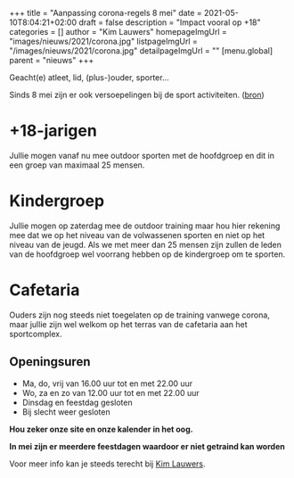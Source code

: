 +++
title = "Aanpassing corona-regels 8 mei"
date = 2021-05-10T8:04:21+02:00
draft = false
description = "Impact vooral op +18"
categories = []
author = "Kim Lauwers"
homepageImgUrl = "images/nieuws/2021/corona.jpg"
listpageImgUrl = "/images/nieuws/2021/corona.jpg"
detailpageImgUrl = ""
[menu.global]
    parent = "nieuws"
+++

Geacht(e) atleet, lid, (plus-)ouder, sporter…

Sinds 8 mei zijn er ook versoepelingen bij de sport activiteiten. ([bron](https://www.vlaanderen.be/gezondheid-en-welzijn/gezondheid/gezondheid-en-preventie-bij-sociaal-contact-tijdens-de-coronacrisis/sport-en-buitenactiviteiten-in-coronatijden))

# +18-jarigen
Jullie mogen vanaf nu mee outdoor sporten met de hoofdgroep en dit in een groep van maximaal 25 mensen.

# Kindergroep
Jullie mogen op zaterdag mee de outdoor training maar hou hier rekening mee dat we op het niveau van de volwassenen sporten en niet op het niveau van de jeugd.
Als we met meer dan 25 mensen zijn zullen de leden van de hoofdgroep wel voorrang hebben op de kindergroep om te sporten.

# Cafetaria
Ouders zijn nog steeds niet toegelaten op de training vanwege corona, maar jullie zijn wel welkom op het terras van de cafetaria aan het sportcomplex.
## Openingsuren
* Ma, do, vrij van 16.00 uur tot en met 22.00 uur
* Wo, za en zo van 12.00 uur tot en met 22.00 uur
* Dinsdag en feestdag gesloten
* Bij slecht weer gesloten

**Hou zeker onze site en onze kalender in het oog.**

**In mei zijn er meerdere feestdagen waardoor er niet getraind kan worden**


Voor meer info kan je steeds terecht bij [Kim Lauwers](https://www.jujitsukeerbergen.be/trainers/#Kim_Lauwers).